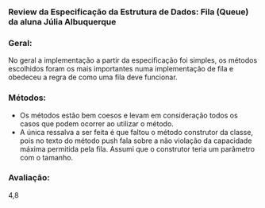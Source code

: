 
### Review da Especificação da Estrutura de Dados: Fila (Queue) da aluna Júlia Albuquerque

### Geral:
No geral a implementação a partir da especificação foi simples, os métodos escolhidos foram os mais importantes numa implementação de fila e obedeceu a regra de como uma fila deve funcionar.

### Métodos:
 - Os métodos estão bem coesos e levam em consideração todos os casos que podem ocorrer ao utilizar o método.
 - A única ressalva a ser feita é que faltou o método construtor da classe, pois no texto do método push fala sobre a não violação da capacidade máxima permitida pela fila. Assumi que o construtor teria um parâmetro com o tamanho.

### Avaliação:
4,8
